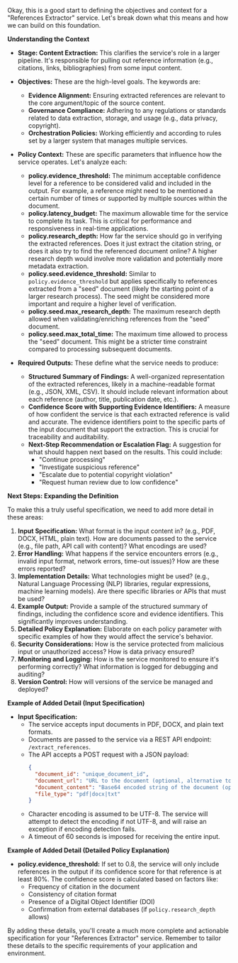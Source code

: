 Okay, this is a good start to defining the objectives and context for a "References Extractor" service. Let's break down what this means and how we can build on this foundation.

**Understanding the Context**

*   **Stage: Content Extraction:** This clarifies the service's role in a larger pipeline. It's responsible for pulling out reference information (e.g., citations, links, bibliographies) from some input content.
*   **Objectives:** These are the high-level goals. The keywords are:
    *   **Evidence Alignment:**  Ensuring extracted references are relevant to the core argument/topic of the source content.
    *   **Governance Compliance:**  Adhering to any regulations or standards related to data extraction, storage, and usage (e.g., data privacy, copyright).
    *   **Orchestration Policies:**  Working efficiently and according to rules set by a larger system that manages multiple services.
*   **Policy Context:**  These are specific parameters that influence how the service operates. Let's analyze each:
    *   **policy.evidence_threshold:**  The minimum acceptable confidence level for a reference to be considered valid and included in the output.  For example, a reference might need to be mentioned a certain number of times or supported by multiple sources within the document.
    *   **policy.latency_budget:**  The maximum allowable time for the service to complete its task.  This is critical for performance and responsiveness in real-time applications.
    *   **policy.research_depth:**  How far the service should go in verifying the extracted references.  Does it just extract the citation string, or does it also try to find the referenced document online? A higher research depth would involve more validation and potentially more metadata extraction.
    *   **policy.seed.evidence_threshold:** Similar to `policy.evidence_threshold` but applies specifically to references extracted from a "seed" document (likely the starting point of a larger research process).  The seed might be considered more important and require a higher level of verification.
    *   **policy.seed.max_research_depth:** The maximum research depth allowed when validating/enriching references from the "seed" document.
    *   **policy.seed.max_total_time:**  The maximum time allowed to process the "seed" document. This might be a stricter time constraint compared to processing subsequent documents.

*   **Required Outputs:**  These define what the service needs to produce:
    *   **Structured Summary of Findings:**  A well-organized representation of the extracted references, likely in a machine-readable format (e.g., JSON, XML, CSV).  It should include relevant information about each reference (author, title, publication date, etc.).
    *   **Confidence Score with Supporting Evidence Identifiers:** A measure of how confident the service is that each extracted reference is valid and accurate.  The evidence identifiers point to the specific parts of the input document that support the extraction. This is crucial for traceability and auditability.
    *   **Next-Step Recommendation or Escalation Flag:**  A suggestion for what should happen next based on the results.  This could include:
        *   "Continue processing"
        *   "Investigate suspicious reference"
        *   "Escalate due to potential copyright violation"
        *   "Request human review due to low confidence"

**Next Steps: Expanding the Definition**

To make this a truly useful specification, we need to add more detail in these areas:

1.  **Input Specification:** What format is the input content in? (e.g., PDF, DOCX, HTML, plain text).  How are documents passed to the service (e.g., file path, API call with content)? What encodings are used?
2.  **Error Handling:**  What happens if the service encounters errors (e.g., invalid input format, network errors, time-out issues)?  How are these errors reported?
3.  **Implementation Details:**  What technologies might be used? (e.g., Natural Language Processing (NLP) libraries, regular expressions, machine learning models).  Are there specific libraries or APIs that must be used?
4.  **Example Output:** Provide a sample of the structured summary of findings, including the confidence score and evidence identifiers. This significantly improves understanding.
5.  **Detailed Policy Explanation:** Elaborate on each policy parameter with specific examples of how they would affect the service's behavior.
6.  **Security Considerations:** How is the service protected from malicious input or unauthorized access? How is data privacy ensured?
7.  **Monitoring and Logging:** How is the service monitored to ensure it's performing correctly?  What information is logged for debugging and auditing?
8.  **Version Control:** How will versions of the service be managed and deployed?

**Example of Added Detail (Input Specification)**

*   **Input Specification:**
    *   The service accepts input documents in PDF, DOCX, and plain text formats.
    *   Documents are passed to the service via a REST API endpoint: `/extract_references`.
    *   The API accepts a POST request with a JSON payload:
        ```json
        {
          "document_id": "unique_document_id",
          "document_url": "URL to the document (optional, alternative to 'document_content')",
          "document_content": "Base64 encoded string of the document (optional, alternative to 'document_url')",
          "file_type": "pdf|docx|txt"
        }
        ```
    *   Character encoding is assumed to be UTF-8.  The service will attempt to detect the encoding if not UTF-8, and will raise an exception if encoding detection fails.
    *   A timeout of 60 seconds is imposed for receiving the entire input.

**Example of Added Detail (Detailed Policy Explanation)**

*   **policy.evidence_threshold:** If set to 0.8, the service will only include references in the output if its confidence score for that reference is at least 80%.  The confidence score is calculated based on factors like:
    *   Frequency of citation in the document
    *   Consistency of citation format
    *   Presence of a Digital Object Identifier (DOI)
    *   Confirmation from external databases (if `policy.research_depth` allows)

By adding these details, you'll create a much more complete and actionable specification for your "References Extractor" service.  Remember to tailor these details to the specific requirements of your application and environment.